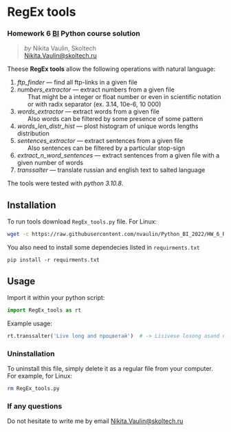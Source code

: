 # RegEx tools

### Homework 6 [BI](https://bioinf.me/) Python course solution

> *by* Nikita Vaulin, Skoltech <br />
> Nikita.Vaulin@skoltech.ru


Theese **RegEx tools** allow the following operations with natural language: <br />

1. *ftp_finder* — find all ftp-links in a given file <br />
2. *numbers_extractor* — extract numbers from a given file <br />
    <ul> 
   That might be a integer or float number or even in scientific notation or with radix separator (ex. 3.14, 10e-6, 10 000)
   </ul>
3. *words_extractor* — extract words from a given file <br />
    <ul>
    Also words can be filtered by some presence of some pattern
    </ul>
4. *words_len_distr_hist* — plost histogram of unique words lengths distribution
5. *sentences_extractor* — extract sentences from a given file <br />
    <ul>
    Also sentences can be filtered by a particular stop-sign
    </ul>
6. *extract_n_word_sentences* — extract sentences from a given file with a given number of words
7. *transsalter* — translate russian and english text to salted language

The tools were tested with *python 3.10.8*.

## Installation

To run tools download `RegEx_tools.py` file. For Linux:

```bash
wget -c https://raw.githubusercontent.com/nvaulin/Python_BI_2022/HW_6_Regex/HW_6_Regex/RegEx_tools.py
```

You also need to install some dependecies listed in `requirments.txt`

```commandline
pip install -r requirments.txt
```

## Usage

Import it within your python script:

```python
import RegEx_tools as rt
```

Example usage:

```python
rt.transsalter('Live long and процветай')  # -> Lisivese losong asand просоцвесетасай
```

### Uninstallation

To uninstall this file, simply delete it as a regular file from your computer. For example, for Linux:

```bash
rm RegEx_tools.py
```

### If any questions

Do not hesitate to write me by email Nikita.Vaulin@skoltech.ru
